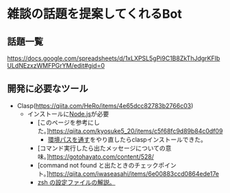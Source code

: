 # 雑談の話題を提案してくれるBot
## 話題一覧
https://docs.google.com/spreadsheets/d/1xLXPSL5gPi9C1B8ZkThJdgrKFIbULdNEzxzWMFPGrYM/edit#gid=0

## 開発に必要なツール
- Clasp(https://qiita.com/HeRo/items/4e65dcc82783b2766c03)
  - インストールに[Node.js](https://nodejs.org/ja/download/)が必要
    - [このページを参考にした。]https://qiita.com/kyosuke5_20/items/c5f68fc9d89b84c0df09
      - [環境パスを通す](https://qiita.com/kyosuke5_20/items/c5f68fc9d89b84c0df09#%E7%92%B0%E5%A2%83%E3%83%91%E3%82%B9%E3%82%92%E9%80%9A%E3%81%99)をやり直したらclaspインストールできた。
    - [コマンド実行したら出たメッセージについての意味。]https://gotohayato.com/content/528/
    - [command not found と出たときのチェックポイント。]https://qiita.com/iwaseasahi/items/6e00883ccd0864ede17e
    - [zsh の設定ファイルの解説。](https://suwaru.tokyo/zshenv/)

